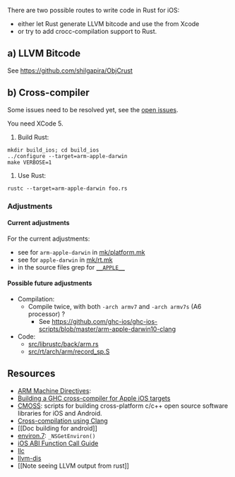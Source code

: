 There are two possible routes to write code in Rust for iOS:
* either let Rust generate LLVM bitcode and use the from Xcode
* or try to add crocc-compilation support to Rust.

## a) LLVM Bitcode

See https://github.com/shilgapira/ObjCrust

## b) Cross-compiler

Some issues need to be resolved yet, see the [open issues](https://github.com/mozilla/rust/issues?labels=A-iOS&milestone=13&page=1&state=open).

You need XCode 5.

1. Build Rust:
```
mkdir build_ios; cd build_ios
../configure --target=arm-apple-darwin
make VERBOSE=1
```

1. Use Rust:
```
rustc --target=arm-apple-darwin foo.rs
```

### Adjustments

#### Current adjustments

For the current adjustments:
* see for ```arm-apple-darwin``` in [mk/platform.mk](https://github.com/mozilla/rust/blob/master/mk/platform.mk)
* see for ```apple-darwin``` in [mk/rt.mk](https://github.com/mozilla/rust/blob/master/mk/rt.mk)
* in the source files grep for [```__APPLE__```](https://github.com/mozilla/rust/search?q=__APPLE__&ref=cmdform)

#### Possible future adjustments

* Compilation:
  * Compile twice, with both `-arch armv7` and `-arch armv7s` (A6 processor) ?
    * See https://github.com/ghc-ios/ghc-ios-scripts/blob/master/arm-apple-darwin10-clang
* Code:
  * [src/librustc/back/arm.rs](https://github.com/mozilla/rust/blob/master/src/librustc/back/arm.rs)
  * [src/rt/arch/arm/record_sp.S](https://github.com/mozilla/rust/blob/master/src/rt/arch/arm/record_sp.S)

## Resources

* [ARM Machine Directives](https://sourceware.org/binutils/docs/as/ARM-Directives.html):
* [Building a GHC cross-compiler for Apple iOS targets](http://ghc.haskell.org/trac/ghc/wiki/Building/CrossCompiling/iOS)
* [CMOSS](https://github.com/mevansam/cmoss/blob/master/build-ios/build-all.sh): scripts for building cross-platform c/c++ open source software libraries for iOS and Android.
* [Cross-compilation using Clang](http://clang.llvm.org/docs/CrossCompilation.html)
* [[Doc building for android]]
* [environ.7](https://developer.apple.com/library/mac/documentation/Darwin/Reference/ManPages/man7/environ.7.html): `_NSGetEnviron()`
* [iOS ABI Function Call Guide](https://developer.apple.com/library/ios/documentation/Xcode/Conceptual/iPhoneOSABIReference/Articles/ARMv6FunctionCallingConventions.html)
* [llc](http://llvm.org/docs/CommandGuide/llc.html)
* [llvm-dis](http://llvm.org/docs/CommandGuide/llvm-dis.html)
* [[Note seeing LLVM output from rust]]